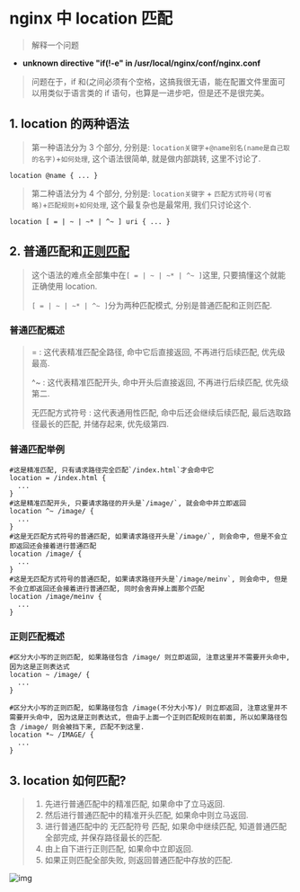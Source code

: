 # nginx 中 location 匹配

> 解释一个问题

- **unknown directive "if(!-e" in /usr/local/nginx/conf/nginx.conf**

> 问题在于，if 和(之间必须有个空格，这搞我很无语，能在配置文件里面可以用类似于语言类的 if 语句，也算是一进步吧，但是还不是很完美。

## 1. location 的两种语法

> 第一种语法分为 3 个部分, 分别是: `location关键字`+`@name别名(name是自己取的名字)`+`如何处理`, 这个语法很简单, 就是做内部跳转, 这里不讨论了.

```Shell
location @name { ... }
```

> 第二种语法分为 4 个部分, 分别是: `location关键字` + `匹配方式符号(可省略)`+`匹配规则`+`如何处理`, 这个最复杂也是最常用, 我们只讨论这个.

```Shell
location [ = | ~ | ~* | ^~ ] uri { ... }
```

## 2. 普通匹配和[正则匹配](https://so.csdn.net/so/search?q=正则匹配&spm=1001.2101.3001.7020)

> 这个语法的难点全部集中在`[ = | ~ | ~* | ^~ ]`这里, 只要搞懂这个就能正确使用 location.
>
> `[ = | ~ | ~* | ^~ ]`分为两种匹配模式, 分别是普通匹配和正则匹配.

### 普通匹配概述

> = : 这代表精准匹配全路径, 命中它后直接返回, 不再进行后续匹配, 优先级最高.
>
> ^~ : 这代表精准匹配开头, 命中开头后直接返回, 不再进行后续匹配, 优先级第二.
>
> 无匹配方式符号 : 这代表通用性匹配, 命中后还会继续后续匹配, 最后选取路径最长的匹配, 并储存起来, 优先级第四.

### 普通匹配举例

```Shell
#这是精准匹配, 只有请求路径完全匹配`/index.html`才会命中它
location = /index.html {
  ...
}
#这是精准匹配开头, 只要请求路径的开头是`/image/`, 就会命中并立即返回
location ^~ /image/ {
  ...
}
#这是无匹配方式符号的普通匹配, 如果请求路径开头是`/image/`, 则会命中, 但是不会立即返回还会接着进行普通匹配
location /image/ {
  ...
}
#这是无匹配方式符号的普通匹配, 如果请求路径开头是`/image/meinv`, 则会命中, 但是不会立即返回还会接着进行普通匹配, 同时会舍弃掉上面那个匹配
location /image/meinv {
  ...
}
```

### 正则匹配概述

```Shell
#区分大小写的正则匹配, 如果路径包含 /image/ 则立即返回, 注意这里并不需要开头命中, 因为这是正则表达式
location ~ /image/ {
  ...
}

#区分大小写的正则匹配, 如果路径包含 /image(不分大小写)/ 则立即返回, 注意这里并不需要开头命中, 因为这是正则表达式, 但由于上面一个正则匹配规则在前面, 所以如果路径包含 /image/ 则会被挡下来, 匹配不到这里.
location *~ /IMAGE/ {
  ...
}
```

## 3. location 如何匹配?

> 1. 先进行普通匹配中的精准匹配, 如果命中了立马返回.
> 2. 然后进行普通匹配中的精准开头匹配, 如果命中则立马返回.
> 3. 进行普通匹配中的 无匹配符号 匹配, 如果命中继续匹配, 知道普通匹配全部完成, 并保存路径最长的匹配.
> 4. 由上自下进行正则匹配, 如果命中立即返回.
> 5. 如果正则匹配全部失败, 则返回普通匹配中存放的匹配.

![img](https://r14ox2jzbq.feishu.cn/space/api/box/stream/download/asynccode/?code=ZmJiYjlhMjIyMjYyYjU4MGI3MTQ2M2Y1MGNmZGNlM2ZfM015bDgyN1pYWVRNc2F0VG5Xd1lhMHhNcmtRQUNaZTJfVG9rZW46Ym94Y25reVpPbmdOd3NCQ0JEN2JDUVlTcE1rXzE2ODU5MzY5Mzc6MTY4NTk0MDUzN19WNA)
